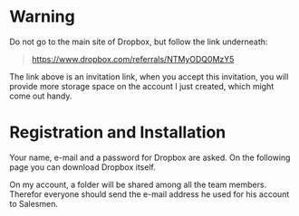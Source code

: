 # Warning #

Do not go to the main site of Dropbox, but follow the link underneath:

> https://www.dropbox.com/referrals/NTMyODQ0MzY5

The link above is an invitation link, when you accept this invitation, you will provide more storage space on the account I just created, which might come out handy.

# Registration and Installation #

Your name, e-mail and a password for Dropbox are asked. On the following page you can download Dropbox itself.

On my account, a folder will be shared among all the team members. Therefor everyone should send the e-mail address he used for his account to Salesmen.
